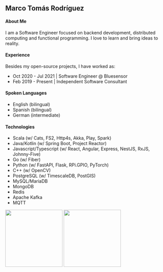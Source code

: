## Marco Tomás Rodríguez

#### About Me

I am a Software Engineer focused on backend development, distributed computing and functional programming. I love to learn and bring ideas to reality.

#### Experience

Besides my open-source projects, I have worked as:

 - Oct 2020 - Jul 2021 | Software Engineer @ Bluesensor
 - Feb 2019 - Present | Independent Software Consultant
 
#### Spoken Languages

 - English (bilingual)
 - Spanish (bilingual)
 - German (intermediate)

#### Technologies

- Scala (w/ Cats, FS2, Http4s, Akka, Play, Spark)
- Java/Kotlin (w/ Spring Boot, Project Reactor)
- Javascript/Typescript (w/ React, Angular, Express, NestJS, RxJS, Johnny-Five)
- Go (w/ Fiber)
- Python (w/ FastAPI, Flask, RPi.GPIO, PyTorch)
- C++ (w/ OpenCV)
- PostgreSQL (w/ TimescaleDB, PostGIS)
- MySQL/MariaDB
- MongoDB
- Redis
- Apache Kafka
- MQTT

<p align="left">
  <img height="180em" src="https://github-readme-stats-eight-theta.vercel.app/api?username=MarcoTomasRodriguez&layout=compact&theme=vue-dark" />
  <img height="180em" src="https://github-readme-stats-eight-theta.vercel.app/api/top-langs/?username=MarcoTomasRodriguez&layout=compact&theme=vue-dark" />
</p>
